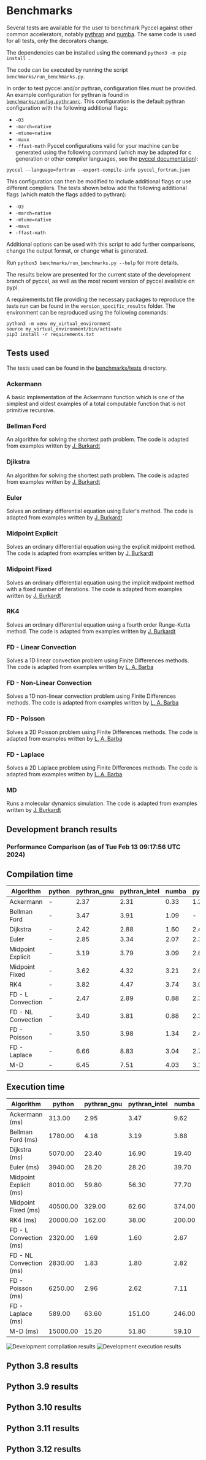 # Benchmarks

Several tests are available for the user to benchmark Pyccel against other common accelerators, notably [pythran](https://pythran.readthedocs.io/en/latest/) and [numba](https://numba.pydata.org/).
The same code is used for all tests, only the decorators change.

The dependencies can be installed using the command `python3 -m pip install .`

The code can be executed by running the script `benchmarks/run_benchmarks.py`.

In order to test pyccel and/or pythran, configuration files must be provided. An example configuration for pythran is found in [`benchmarks/config.pythranrc`](./benchmarks/config.pythranrc). This configuration is the default pythran configuration with the following additional flags:
- `-O3`
- `-march=native`
- `-mtune=native`
- `-mavx`
- `-ffast-math`
Pyccel configurations valid for your machine can be generated using the following command (which may be adapted for c generation or other compiler languages, see the [pyccel documentation](https://github.com/pyccel/pyccel/blob/master/tutorial/compiler.md)):
```
pyccel --language=fortran --export-compile-info pyccel_fortran.json
```
This configuration can then be modified to include additional flags or use different compilers. The tests shown below add the following additional flags (which match the flags added to pythran):
- `-O3`
- `-march=native`
- `-mtune=native`
- `-mavx`
- `-ffast-math`

Additional options can be used with this script to add further comparisons, change the output format, or change what is generated.

Run `python3 benchmarks/run_benchmarks.py --help` for more details.

The results below are presented for the current state of the development branch of pyccel, as well as the most recent version of pyccel available on pypi.

A requirements.txt file providing the necessary packages to reproduce the tests run can be found in the `version_specific_results` folder.
The environment can be reproduced using the following commands:
```
python3 -m venv my_virtual_environment
source my_virtual_environment/bin/activate
pip3 install -r requirements.txt
```
## Tests used

The tests used can be found in the [benchmarks/tests](./benchmarks/tests) directory.

### Ackermann

A basic implementation of the Ackermann function which is one of the simplest and oldest examples of a total computable function that is not primitive recursive.

### Bellman Ford

An algorithm for solving the shortest path problem. The code is adapted from examples written by [J. Burkardt](https://people.sc.fsu.edu/~jburkardt/py_src/py_src.html)

### Djikstra

An algorithm for solving the shortest path problem. The code is adapted from examples written by [J. Burkardt](https://people.sc.fsu.edu/~jburkardt/py_src/py_src.html)

### Euler

Solves an ordinary differential equation using Euler's method. The code is adapted from examples written by [J. Burkardt](https://people.sc.fsu.edu/~jburkardt/py_src/py_src.html)

### Midpoint Explicit

Solves an ordinary differential equation using the explicit midpoint method. The code is adapted from examples written by [J. Burkardt](https://people.sc.fsu.edu/~jburkardt/py_src/py_src.html)

### Midpoint Fixed

Solves an ordinary differential equation using the implicit midpoint method with a fixed number of iterations. The code is adapted from examples written by [J. Burkardt](https://people.sc.fsu.edu/~jburkardt/py_src/py_src.html)

### RK4

Solves an ordinary differential equation using a fourth order Runge-Kutta method. The code is adapted from examples written by [J. Burkardt](https://people.sc.fsu.edu/~jburkardt/py_src/py_src.html)

### FD - Linear Convection

Solves a 1D linear convection problem using Finite Differences methods. The code is adapted from examples written by [L. A. Barba](https://lorenabarba.com/blog/cfd-python-12-steps-to-navier-stokes/)

### FD - Non-Linear Convection

Solves a 1D non-linear convection problem using Finite Differences methods. The code is adapted from examples written by [L. A. Barba](https://lorenabarba.com/blog/cfd-python-12-steps-to-navier-stokes/)

### FD - Poisson

Solves a 2D Poisson problem using Finite Differences methods. The code is adapted from examples written by [L. A. Barba](https://lorenabarba.com/blog/cfd-python-12-steps-to-navier-stokes/)

### FD - Laplace

Solves a 2D Laplace problem using Finite Differences methods. The code is adapted from examples written by [L. A. Barba](https://lorenabarba.com/blog/cfd-python-12-steps-to-navier-stokes/)

### MD

Runs a molecular dynamics simulation. The code is adapted from examples written by [J. Burkardt](https://people.sc.fsu.edu/~jburkardt/py_src/py_src.html)
## Development branch results
### Performance Comparison (as of Tue Feb 13 09:17:56 UTC 2024)
## Compilation time
Algorithm                 | python                    | pythran_gnu               | pythran_intel             | numba                     | pyccel_fortran_gnu        | pyccel_c_gnu              | pyccel_fortran_intel      | pyccel_c_intel           
------------------------- | ------------------------- | ------------------------- | ------------------------- | ------------------------- | ------------------------- | ------------------------- | ------------------------- | -------------------------
Ackermann                 | -                         | 2.37                      | 2.31                      | 0.33                      | 1.25                      | 1.21                      | -                         | 1.33                     
Bellman Ford              | -                         | 3.47                      | 3.91                      | 1.09                      | -                         | -                         | -                         | -                        
Dijkstra                  | -                         | 2.42                      | 2.88                      | 1.60                      | 2.48                      | 2.61                      | -                         | 3.43                     
Euler                     | -                         | 2.85                      | 3.34                      | 2.07                      | 2.34                      | 2.58                      | -                         | 3.38                     
Midpoint Explicit         | -                         | 3.19                      | 3.79                      | 3.09                      | 2.65                      | 2.87                      | -                         | 3.66                     
Midpoint Fixed            | -                         | 3.62                      | 4.32                      | 3.21                      | 2.65                      | 2.85                      | -                         | 3.65                     
RK4                       | -                         | 3.82                      | 4.47                      | 3.74                      | 3.08                      | 3.25                      | -                         | 4.07                     
FD - L Convection         | -                         | 2.47                      | 2.89                      | 0.88                      | 2.33                      | 2.53                      | -                         | 3.35                     
FD - NL Convection        | -                         | 3.40                      | 3.81                      | 0.88                      | 2.31                      | 2.53                      | -                         | 3.31                     
FD - Poisson              | -                         | 3.50                      | 3.98                      | 1.34                      | 2.42                      | 2.62                      | -                         | 3.38                     
FD - Laplace              | -                         | 6.66                      | 8.83                      | 3.04                      | 2.76                      | 2.97                      | -                         | 3.85                     
M-D                       | -                         | 6.45                      | 7.51                      | 4.03                      | 3.13                      | 3.13                      | -                         | 4.27                     

## Execution time
Algorithm                 | python                    | pythran_gnu               | pythran_intel             | numba                     | pyccel_fortran_gnu        | pyccel_c_gnu              | pyccel_fortran_intel      | pyccel_c_intel           
------------------------- | ------------------------- | ------------------------- | ------------------------- | ------------------------- | ------------------------- | ------------------------- | ------------------------- | -------------------------
Ackermann (ms)            | 313.00                    | 2.95                      | 3.47                      | 9.62                      | 1.55                      | 1.54                      | -                         | 3.93                     
Bellman Ford (ms)         | 1780.00                   | 4.18                      | 3.19                      | 3.88                      | -                         | -                         | -                         | -                        
Dijkstra (ms)             | 5070.00                   | 23.40                     | 16.90                     | 19.40                     | 18.40                     | 30.90                     | -                         | 22.20                    
Euler (ms)                | 3940.00                   | 28.20                     | 28.20                     | 39.70                     | 15.60                     | 141.00                    | -                         | 127.00                   
Midpoint Explicit (ms)    | 8010.00                   | 59.80                     | 56.30                     | 77.70                     | 22.30                     | 278.00                    | -                         | 250.00                   
Midpoint Fixed (ms)       | 40500.00                  | 329.00                    | 62.60                     | 374.00                    | 75.20                     | 1390.00                   | -                         | 1240.00                  
RK4 (ms)                  | 20000.00                  | 162.00                    | 38.00                     | 200.00                    | 32.50                     | 484.00                    | -                         | 405.00                   
FD - L Convection (ms)    | 2320.00                   | 1.69                      | 1.60                      | 2.67                      | 1.45                      | 1.62                      | -                         | 3.70                     
FD - NL Convection (ms)   | 2830.00                   | 1.83                      | 1.80                      | 2.82                      | 1.69                      | 2.19                      | -                         | 3.74                     
FD - Poisson (ms)         | 6250.00                   | 2.96                      | 2.62                      | 7.11                      | 2.78                      | 3.83                      | -                         | 8.92                     
FD - Laplace (ms)         | 589.00                    | 63.60                     | 151.00                    | 246.00                    | 58.20                     | 256.00                    | -                         | 304.00                   
M-D (ms)                  | 15000.00                  | 15.20                     | 51.80                     | 59.10                     | 52.80                     | 59.50                     | -                         | 60.10                    

![Development compilation results](./version_specific_results/devel_performance_310_compilation.svg)
![Development execution results](./version_specific_results/devel_performance_310_execution.svg)
## Python 3.8 results
## Python 3.9 results
## Python 3.10 results
## Python 3.11 results
## Python 3.12 results
